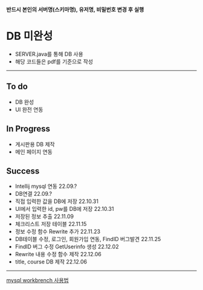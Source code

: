 **반드시 본인의 서버명(스키마명), 유저명, 비밀번호 변경 후 실행**

# DB 미완성
- SERVER.java를 통해 DB 사용
- 해당 코드들은 pdf를 기준으로 작성
---
## To do
- DB 완성
- UI 완전 연동

## In Progress
- 게시판용 DB 제작
- 메인 페이지 연동


## Success
- Intellij mysql 연동                             22.09.?
- DB연결                                          22.09.?
- 직접 입력한 값을 DB에 저장                        22.10.31
- UI에서 입력한 id, pw를 DB에 저장                 22.10.31
- 저장된 정보 추출                                 22.11.09
- 체크리스트 저장 테이블                           22.11.15
- 정보 수정 함수 Rewrite 추가                     22.11.23
- DB테이블 수정, 로그인, 회원가입 연동, FindID 버그발견 22.11.25
- FindID 버그 수정 GetUserinfo 생성                    22.12.02
- Rewrite 내용 수정 함수 제작                     22.12.06
- title, course DB 제작                           22.12.06
---
[mysql workbrench 사용법](https://post.naver.com/viewer/postView.naver?volumeNo=31829227&memberNo=1085064)
